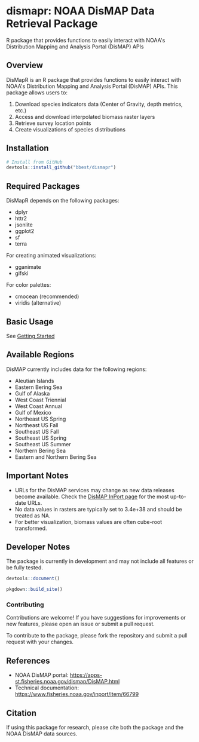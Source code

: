 # dismapr: NOAA DisMAP Data Retrieval Package
R package that provides functions to easily interact with NOAA's Distribution Mapping and Analysis Portal (DisMAP) APIs

## Overview

DisMapR is an R package that provides functions to easily interact with NOAA's Distribution Mapping and Analysis Portal (DisMAP) APIs. This package allows users to:

1. Download species indicators data (Center of Gravity, depth metrics, etc.)
2. Access and download interpolated biomass raster layers
3. Retrieve survey location points
4. Create visualizations of species distributions

## Installation

```r
# Install from GitHub
devtools::install_github("bbest/dismapr")
```

## Required Packages

DisMapR depends on the following packages:

- dplyr
- httr2
- jsonlite
- ggplot2
- sf
- terra

For creating animated visualizations:

- gganimate
- gifski

For color palettes:

- cmocean (recommended)
- viridis (alternative)

## Basic Usage

See [Getting Started](articles/dismapr.html)

## Available Regions

DisMAP currently includes data for the following regions:

- Aleutian Islands
- Eastern Bering Sea
- Gulf of Alaska
- West Coast Triennial
- West Coast Annual
- Gulf of Mexico
- Northeast US Spring
- Northeast US Fall
- Southeast US Fall
- Southeast US Spring
- Southeast US Summer
- Northern Bering Sea
- Eastern and Northern Bering Sea

## Important Notes

- URLs for the DisMAP services may change as new data releases become available. Check the [DisMAP InPort page](https://www.fisheries.noaa.gov/inport/item/66799) for the most up-to-date URLs.
- No data values in rasters are typically set to 3.4e+38 and should be treated as NA.
- For better visualization, biomass values are often cube-root transformed.


## Developer Notes

The package is currently in development and may not include all features or be fully tested.

```r
devtools::document()

pkgdown::build_site()
```

### Contributing

Contributions are welcome! If you have suggestions for improvements or new features, please open an issue or submit a pull request.

To contribute to the package, please fork the repository and submit a pull request with your changes.

## References

- NOAA DisMAP portal: https://apps-st.fisheries.noaa.gov/dismap/DisMAP.html
- Technical documentation: https://www.fisheries.noaa.gov/inport/item/66799

## Citation

If using this package for research, please cite both the package and the NOAA DisMAP data sources.
